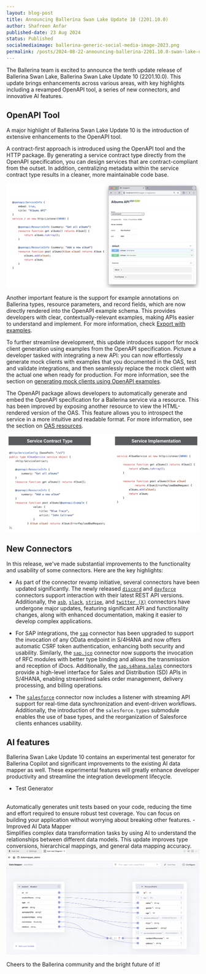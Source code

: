 ```yaml
---
layout: blog-post
title: Announcing Ballerina Swan Lake Update 10 (2201.10.0)
author: Shafreen Anfar
published-date: 23 Aug 2024
status: Published
socialmediaimage: ballerina-generic-social-media-image-2023.png
permalink: /posts/2024-08-22-announcing-ballerina-2201.10.0-swan-lake-update-10/
---
```


<style>.cBlogContent p{white-space: break-spaces !important;}</style>

The Ballerina team is excited to announce the tenth update release of Ballerina Swan Lake, Ballerina Swan Lake Update 10 (2201.10.0). This update brings enhancements across various areas, with key highlights including a revamped OpenAPI tool, a series of new connectors, and innovative AI features.

## OpenAPI Tool

A major highlight of Ballerina Swan Lake Update 10 is the introduction of extensive enhancements to the OpenAPI tool.

A contract-first approach is introduced using the OpenAPI tool and the HTTP package. By generating a service contract type directly from the OpenAPI specification, you can design services that are contract-compliant from the outset. In addition, centralizing metadata within the service contract type results in a cleaner, more maintainable code base. 

<img alt="Swagger UI" src="/images/swagger_ui.png">

Another important feature is the support for example annotations on Ballerina types, resource parameters, and record fields, which are now directly rendered into the OpenAPI example schema. This provides developers with clear, contextually-relevant examples, making APIs easier to understand and implement. For more information, check [Export with examples](https://ballerina.io/learn/openapi-tool/#export-with-given-examples-information).

To further streamline development, this update introduces support for mock client generation using examples from the OpenAPI specification. Picture a developer tasked with integrating a new API: you can now effortlessly generate mock clients with examples that you documented in the OAS, test and validate integrations, and then seamlessly replace the mock client with the actual one when ready for production. For more information, see the section on [generating mock clients using OpenAPI examples](https://ballerina.io/learn/openapi-tool/#generate-mock-client-using-included-example-in-oas).

The OpenAPI package allows developers to automatically generate and embed the OpenAPI specification for a Ballerina service via a resource. This has been improved by exposing another resource to view the HTML-rendered version of the OAS. This feature allows you to introspect the service in a more intuitive and readable format. For more information, see the section on [OAS resources](https://ballerina.io/spec/http/#236-openapi-specification-resources).

<img alt="Service contract type" src="/images/service_contract_type.png">

## New Connectors

In this release, we've made substantial improvements to the functionality and usability of some connectors. Here are the key highlights:

- As part of the connector revamp initiative, several connectors have been updated significantly. The newly released [`discord`](https://central.ballerina.io/ballerinax/discord/latest) and [`dayforce`](https://central.ballerina.io/ballerinax/dayforce/latest) connectors support interaction with their latest REST API versions. Additionally, the [`asb`](https://central.ballerina.io/ballerinax/asb/latest), [`slack`](https://central.ballerina.io/ballerinax/slack/latest), [`stripe`](https://central.ballerina.io/ballerinax/stripe/latest), and [`twitter (X)`](https://central.ballerina.io/ballerinax/twitter/latest) connectors have undergone major updates, featuring significant API and functionality changes, along with enhanced documentation, making it easier to develop complex applications.

- For SAP integrations, the [`sap`](https://central.ballerina.io/ballerinax/sap/latest) connector has been upgraded to support the invocation of any OData endpoint in S/4HANA and now offers automatic CSRF token authentication, enhancing both security and usability. Similarly, the [`sap.jco`](https://central.ballerina.io/ballerinax/sap.jco/latest) connector now supports the invocation of RFC modules with better type binding and allows the transmission and reception of iDocs. Additionally, the [`sap.s4hana.sales`](https://central.ballerina.io/search?q=sap.s4hana.sales&sort=relevance%2CDESC&page=1&m=packages) connectors provide a high-level interface for Sales and Distribution (SD) APIs in S/4HANA, enabling streamlined sales order management, delivery processing, and billing operations.

- The [`salesforce`](https://central.ballerina.io/ballerinax/salesforce/latest) connector now includes a listener with streaming API support for real-time data synchronization and event-driven workflows. Additionally, the introduction of the `salesforce.types` submodule enables the use of base types, and the reorganization of Salesforce clients enhances usability.

## AI features 

Ballerina Swan Lake Update 10 contains an experimental test generator for Ballerina Copilot and significant improvements to the existing AI data mapper as well. These experimental features will greatly enhance developer productivity and streamline the integration development lifecycle.
- Test Generator
<br>
Automatically generates unit tests based on your code, reducing the time and effort required to ensure robust test coverage. You can focus on building your application without worrying about breaking other features.
- Improved AI Data Mapper
<br>
Simplifies complex data transformation tasks by using AI to understand the relationships between different data models. This update improves type conversions, hierarchical mappings, and general data mapping accuracy.

<img alt="AI data mapping" src="/images/ai_data_mapping.jpg">


Cheers to the Ballerina community and the bright future of it!
